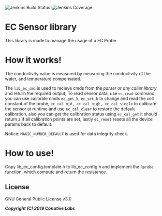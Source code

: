 ![Jenkins Build Status](https://img.shields.io/jenkins/build?jobUrl=https%3A%2F%2Fbuild.conativelabs.com%2Fjob%2Fsensor-lib-ec%2Fjob%2Fmaster&style=plastic)
![Jenkins Coverage](https://img.shields.io/jenkins/coverage/cobertura?jobUrl=https%3A%2F%2Fbuild.conativelabs.com%2Fjob%2Fsensor-lib-ec%2Fjob%2Fmaster&style=plastic)
# EC Sensor library
This library is made to manage the usage of a EC Probe.

# How it works!
The conductivity value is measured by measuring the conductivity of the water, and temperature compensated.

The `lib_ec_cmd` is used to recieve cmds from the *parser or any caller library* and return the required output, To read sensor data, use `ec_read` command, you can use calibrate cmds `ec_get_k`, `ec_set_k` to change and read the cell constant of the probe, `ec_cal_mid, ec_cal_high, ec_cal_single` to calibrate the sensor at runtime and use `ec_cal_clear` to restore the default calibration, also you can get the calibration status using `ec_cal_get` it should return `2` if all calibration points are set, lastly `ec_reset` resets all the device params back to default.

Notice: `MAGIC_NUMBER_DEFAULT` is used for data integrity check.

# How to use!
Copy lib_ec_config.template.h to lib_ec_config.h and implement the `Rprobe` function, which compute and return the resistance.

License
----

GNU General Public License v3.0

***Copyright (C) 2019 Conative Labs***
